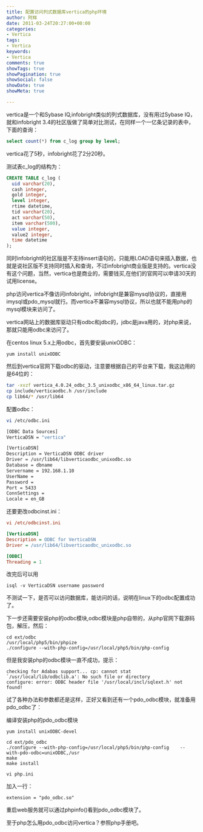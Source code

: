 ```yaml
---
title: 配置访问列式数据库vertica的php环境
author: 阿辉
date: 2011-03-24T20:27:00+00:00
categories:
- Vertica
tags:
- Vertica
keywords:
- Vertica
comments: true
showTags: true
showPagination: true
showSocial: false
showDate: true
showMeta: true

---
```

vertica是一个和Sybase IQ,infobright类似的列式数据库，没有用过Sybase IQ，就和infobright 3.4的社区版做了简单对比测试，在同样一个一亿条记录的表中，下面的查询：
```sql
select count(*) from c_log group by level;
```
vertica花了5秒，infobright花了2分20秒。

测试表c_log的结构为：
```sql
CREATE TABLE c_log (
  uid varchar(20),
  cash integer,
  gold integer,
  level integer,
  rtime datetime,
  tid varchar(20),
  act varchar(50),
  item varchar(500),
  value integer,
  value2 integer,
  time datetime
);
```
<!--more-->

同时infobright的社区版是不支持insert语句的，只能用LOAD语句来插入数据，也就是说社区版不支持同时插入和查询，不过infobright商业版是支持的。vertica没有这个问题，当然，vertica也是商业的，需要钱买,在他们的官网可以申请30天的试用license。

php访问vertica不像访问infobright，infobright是兼容mysql协议的，直接用imysql或pdo_mysql就行。而vertica不兼容mysql协议，所以也就不能用php的mysql模块来访问了。

vertica网站上的数据库驱动只有odbc和jdbc的，jdbc是java用的，对php来说，那就只能用odbc来访问了。

在centos linux 5.x上用odbc，首先要安装unixODBC：
```
yum install unixODBC
```
然后到vertica官网下载odbc的驱动，注意要根据自己的平台来下载，我这边用的是64位的：
```bash
tar -xvzf vertica_4.0.24_odbc_3.5_unixodbc_x86_64_linux.tar.gz
cp include/verticaodbc.h /usr/include
cp lib64/* /usr/lib64
```
配置odbc：
```bash
vi /etc/odbc.ini

[ODBC Data Sources]
VerticaDSN = "vertica"

[VerticaDSN]
Description = VerticaDSN ODBC driver
Driver = /usr/lib64/libverticaodbc_unixodbc.so
Database = dbname
Servername = 192.168.1.10
UserName =
Password =
Port = 5433
ConnSettings =
Locale = en_GB
```

还要更改odbcinst.ini：
```ini
vi /etc/odbcinst.ini

[VerticaDSN]
Description = ODBC for VerticaDSN
Driver = /usr/lib64/libverticaodbc_unixodbc.so

[ODBC]
Threading = 1
```
改完后可以用
```
isql -v VerticaDSN username password
```
不测试一下，是否可以访问数据库，能访问的话，说明在linux下的odbc配置成功了。

下一步还需要安装php的odbc模块,odbc模块是php自带的，从php官网下载源码包，解压，然后：
```
cd ext/odbc
/usr/local/php5/bin/phpize
./configure --with-php-config=/usr/local/php5/bin/php-config
```
但是我安装php的odbc模块一直不成功，提示：
```
checking for Adabas support... cp: cannot stat `/usr/local/lib/odbclib.a': No such file or directory
configure: error: ODBC header file '/usr/local/incl/sqlext.h' not found!
```
试了各种办法和参数都还是这样，正好又看到还有一个pdo_odbc模块，就准备用pdo_odbc了：

编译安装php的pdo_odbc模块
```
yum install unixODBC-devel

cd ext/pdo_odbc
./configure --with-php-config=/usr/local/php5/bin/php-config    --with-pdo-odbc=unixODBC,/usr
make
make install
```
```
vi php.ini
```
加入一行：
```
extension = "pdo_odbc.so"
```
重启web服务就可以通过phpinfo()看到pdo_odbc模块了。

至于php怎么用pdo_odbc访问vertica？参照php手册吧。